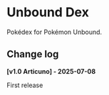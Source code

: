 # Unbound Dex

Pokédex for Pokémon Unbound.

## Change log

**[v1.0 Articuno] - 2025-07-08**

First release

